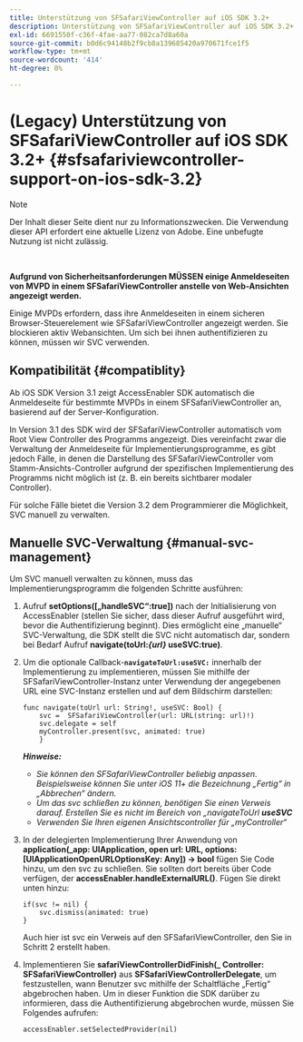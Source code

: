 ```yaml
---
title: Unterstützung von SFSafariViewController auf iOS SDK 3.2+
description: Unterstützung von SFSafariViewController auf iOS SDK 3.2+
exl-id: 6691550f-c36f-4fae-aa77-082ca7d8a60a
source-git-commit: b0d6c94148b2f9cb8a139685420a970671fce1f5
workflow-type: tm+mt
source-wordcount: '414'
ht-degree: 0%

---
```


# (Legacy) Unterstützung von SFSafariViewController auf iOS SDK 3.2+ {#sfsafariviewcontroller-support-on-ios-sdk-3.2}

>[!NOTE]
>
>Der Inhalt dieser Seite dient nur zu Informationszwecken. Die Verwendung dieser API erfordert eine aktuelle Lizenz von Adobe. Eine unbefugte Nutzung ist nicht zulässig.

</br>


**Aufgrund von Sicherheitsanforderungen MÜSSEN einige Anmeldeseiten von MVPD in einem SFSafariViewController anstelle von Web-Ansichten angezeigt werden.**

Einige MVPDs erfordern, dass ihre Anmeldeseiten in einem sicheren Browser-Steuerelement wie SFSafariViewController angezeigt werden. Sie blockieren aktiv Webansichten. Um sich bei ihnen authentifizieren zu können, müssen wir SVC verwenden.

## Kompatibilität {#compatiblity}

Ab iOS SDK Version 3.1 zeigt AccessEnabler SDK automatisch die Anmeldeseite für bestimmte MVPDs in einem SFSafariViewController an, basierend auf der Server-Konfiguration.

In Version 3.1 des SDK wird der SFSafariViewController automatisch vom Root View Controller des Programms angezeigt. Dies vereinfacht zwar die Verwaltung der Anmeldeseite für Implementierungsprogramme, es gibt jedoch Fälle, in denen die Darstellung des SFSafariViewController vom Stamm-Ansichts-Controller aufgrund der spezifischen Implementierung des Programms nicht möglich ist (z. B. ein bereits sichtbarer modaler Controller).

Für solche Fälle bietet die Version 3.2 dem Programmierer die Möglichkeit, SVC manuell zu verwalten.

## Manuelle SVC-Verwaltung {#manual-svc-management}

Um SVC manuell verwalten zu können, muss das Implementierungsprogramm die folgenden Schritte ausführen:


1. Aufruf **setOptions([„handleSVC“:true])** nach der Initialisierung von AccessEnabler (stellen Sie sicher, dass dieser Aufruf ausgeführt wird, bevor die Authentifizierung beginnt). Dies ermöglicht eine „manuelle“ SVC-Verwaltung, die SDK stellt die SVC nicht automatisch dar, sondern bei Bedarf     Aufruf **navigate(toUrl:*{url}* useSVC:true)**.

1. Um die optionale Callback-**`navigateToUrl:useSVC:`** innerhalb der Implementierung zu implementieren, müssen Sie mithilfe der SFSafariViewController-Instanz unter Verwendung der angegebenen URL eine SVC-Instanz erstellen und auf dem Bildschirm darstellen:

   ```obj-c
   func navigate(toUrl url: String!, useSVC: Bool) {
       svc =  SFSafariViewController(url: URL(string: url)!)
       svc.delegate = self
       myController.present(svc, animated: true)
       }
   ```

   ***Hinweise:***

   - *Sie können den SFSafariViewController beliebig anpassen. Beispielsweise können Sie unter iOS 11+ die Bezeichnung „Fertig“ in „Abbrechen“ ändern.*
   - *Um das svc schließen zu können, benötigen Sie einen Verweis darauf. Erstellen Sie es nicht im Bereich von „navigateToUrl **useSVC***
   - *Verwenden Sie Ihren eigenen Ansichtscontroller für „myController“*


1. In der delegierten Implementierung Ihrer Anwendung von **application(\_app: UIApplication, open url: URL, options: \[UIApplicationOpenURLOptionsKey: Any\]) -\> bool** fügen Sie Code hinzu, um den svc zu schließen. Sie sollten dort bereits über Code verfügen, der **accessEnabler.handleExternalURL()**. Fügen Sie direkt unten hinzu:

   ```obj-c
   if(svc != nil) {
       svc.dismiss(animated: true)
   }
   ```

   Auch hier ist svc ein Verweis auf den SFSafariViewController, den Sie in Schritt 2 erstellt haben.


1. Implementieren Sie **safariViewControllerDidFinish(\_ Controller: SFSafariViewController)** aus **SFSafariViewControllerDelegate**, um festzustellen, wann Benutzer svc mithilfe der Schaltfläche „Fertig“ abgebrochen haben. Um in dieser Funktion die SDK darüber zu informieren, dass die Authentifizierung abgebrochen wurde, müssen Sie Folgendes aufrufen:

   ```obj-c
   accessEnabler.setSelectedProvider(nil)
   ```
